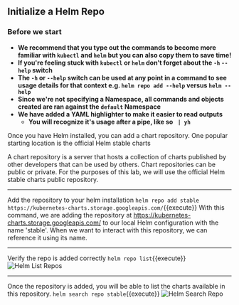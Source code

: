 ## Initialize a Helm Repo
### Before we start
- **We recommend that you type out the commands to become more familiar with `kubectl` and `helm` but you can also copy them to save time!**
- **If you're feeling stuck with `kubectl` or `helm` don't forget about the `-h` `--help` switch**
- **The `-h` or `--help` switch can be used at any point in a command to see usage details for that context e.g. `helm repo add --help` versus `helm --help`**
- **Since we're not specifying a Namespace, all commands and objects created are ran against the `default` Namespace**
- **We have added a YAML highlighter to make it easier to read outputs**
  - **You will recognize it's usage after a pipe, like so ` | yh`**

Once you have Helm installed, you can add a chart repository. One popular starting location is the official Helm stable charts

A chart repository is a server that hosts a collection of charts published by other developers that can be used by others. Chart repositories can be public or private. For the purposes of this lab, we will use the official Helm stable charts public repository.

---

Add the repository to your helm installation
`helm repo add stable https://kubernetes-charts.storage.googleapis.com/`{{execute}}
With this command, we are adding the repository at https://kubernetes-charts.storage.googleapis.com/ to our local Helm configuration with the name 'stable'. When we want to interact with this repository, we can reference it using its name.

---

Verify the repo is added correctly
`helm repo list`{{execute}}
![Helm List Repos](/k8s-workshop/scenarios/session-03-lab1-helm-intro/assets/repo-list.png)

---

Once the repository is added, you will be able to list the charts available in this repository.
`helm search repo stable`{{execute}}
![Helm Search Repo](/k8s-workshop/scenarios/session-03-lab1-helm-intro/assets/search-repo.png)
